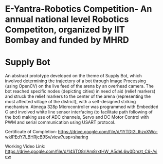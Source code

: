 # E-Yantra-Robotics Competition- An annual national level Robotics Competiton, organized by IIT Bombay and funded by MHRD  
#  Supply Bot
An abstract prototype developed on the theme of Supply Bot, which involved determining the trajectory of a bot through Image Processing (using OpenCV) on the live feed of the arena by an overhead camera. The bot reached specific nodes (depicting cities) in need of aid (relief markers) and struck the relief markers to the center of the arena (representing the most affected village of the district), with a self-designed striking mechanism. Atmega 328p Microcontroller was programmed with Embedded C and involved white line sensor interfacing (to facilitate path following of the bot) making use of ADC channels, Servo and DC Motor Control with PWM and serial communication using USART protocol.

Certificate of Completion: https://drive.google.com/file/d/1YTDt2LIhzoXWo-wklPEdY7LBHRjcB9Sv/view?usp=sharing  

Working Video Link: https://drive.google.com/file/d/14STO8rIAm8rxtHW_A5deL6w0Dmzt_C6-/view
